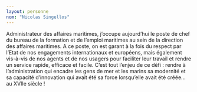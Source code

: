 ```yaml
---
layout: personne
nom: "Nicolas Singellos"
---
```


Administrateur des affaires maritimes, j’occupe aujourd’hui le poste de chef du bureau de la formation et de l’emploi maritimes au sein de la direction des affaires maritimes. A ce poste, on est garant à la fois du respect par l’Etat de nos engagements internationaux et européens, mais également vis-à-vis de nos agents et de nos usagers pour faciliter leur travail et rendre un service rapide, efficace et facile. C’est tout l’enjeu de ce défi : rendre à l’administration qui encadre les gens de mer et les marins sa modernité et sa capacité d’innovation qui avait été sa force lorsqu’elle avait été créée… au XVIIe siècle !
